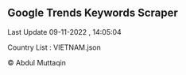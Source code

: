 

## Google Trends Keywords Scraper 
 
Last Update 09-11-2022 , 14:05:04

Country List :
VIETNAM.json



© Abdul Muttaqin 
